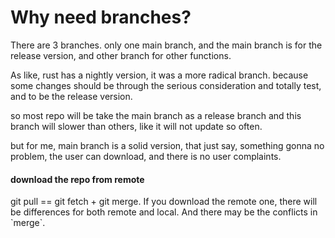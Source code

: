 # Why need branches?

There are 3 branches. only one main branch, and the main branch is for the release version, and other branch for other functions.

As like, rust has a nightly version, it was a more radical branch. because some changes should be through the serious consideration and totally test, and to be the release version.

so most repo will be take the main branch as a release branch and this branch will slower than others, like it will not update so often.

but for me, main branch is a solid version, that just say, something gonna no problem, the user can download, and there is no user complaints.


<h4> download the repo from remote</h4>
git pull == git fetch + git merge.
If you download the remote one, there will be differences for both remote and local.
And there may be the conflicts in `merge`.


